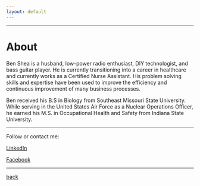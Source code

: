 ```yaml
---
layout: default
---
```


* * *

# About

Ben Shea is a husband, low-power radio enthusiast, DIY technologist, and bass guitar player. He is currently transitioning into a career in healthcare and currently works as a Certified Nurse Assistant. His problem solving skills and expertise have been used to improve the efficiency and continuous improvement of many business processes.

Ben received his B.S in Biology from Southeast Missouri State University. While serving in the United States Air Force as a Nuclear Operations Officer, he earned his M.S. in Occupational Health and Safety from Indiana State University.

* * *

Follow or contact me:

<a href="https://www.linkedin.com/in/sheabenjamin/">LinkedIn</a>

<a href="https://www.facebook.com/shea.benjamin">Facebook</a>

* * *

[back](./)
